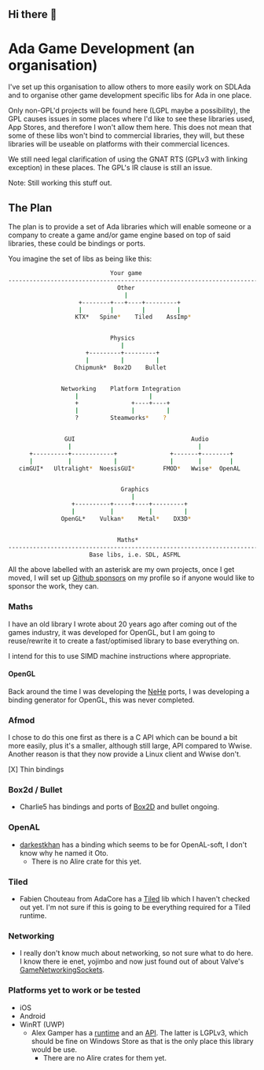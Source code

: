## Hi there 👋

<!--

**Here are some ideas to get you started:**

🙋‍♀️ A short introduction - what is your organization all about?
🌈 Contribution guidelines - how can the community get involved?
👩‍💻 Useful resources - where can the community find your docs? Is there anything else the community should know?
🍿 Fun facts - what does your team eat for breakfast?
🧙 Remember, you can do mighty things with the power of [Markdown](https://docs.github.com/github/writing-on-github/getting-started-with-writing-and-formatting-on-github/basic-writing-and-formatting-syntax)
-->

# Ada Game Development (an organisation)

I've set up this organisation to allow others to more easily work on SDLAda and to organise other game development specific libs for Ada in one place.

Only non-GPL'd projects will be found here (LGPL maybe a possibility), the GPL causes issues in some places where I'd like to see these libraries used, App Stores, and therefore I won't allow them here. This does not mean that some of these libs won't bind to commercial libraries, they will, but these libraries will be useable on platforms with their commercial licences.

We still need legal clarification of using the GNAT RTS (GPLv3 with linking exception) in these places. The GPL's IR clause is still an issue.

Note: Still working this stuff out.

## The Plan

The plan is to provide a set of Ada libraries which will enable someone or a company to create a game and/or game engine based on top of said libraries, these could be bindings or ports.

You imagine the set of libs as being like this:

```bash
                             Your game
-----------------------------------------------------------------------
                               Other
                                 |
                    +--------+---+----+---------+
                    |        |        |         |
                   KTX*   Spine*    Tiled    AssImp*


                             Physics
                                |
                      +---------+---------+
                      |         |         |
                   Chipmunk*  Box2D    Bullet


               Networking    Platform Integration
                   |                    |
                   +               +----+----+
                   |               |         |
                   ?         Steamworks*    ?


                GUI                                 Audio
                 |                                    |
      +----------+------------+               +-------+--------+
      |          |            |               |       |        |
   cimGUI*   Ultralight*  NoesisGUI*        FMOD*   Wwise*  OpenAL


                                Graphics
                                   |
                  +----------+-----+----+---------+
                  |          |          |         |
               OpenGL*    Vulkan*    Metal*    DX3D*


                               Maths*
-----------------------------------------------------------------------
                       Base libs, i.e. SDL, ASFML

```

All the above labelled with an asterisk are my own projects, once I get moved, I will set up [Github sponsors](https://github.com/sponsors/Lucretia) on my profile so if anyone would like to sponsor the work, they can.

### Maths

I have an old library I wrote about 20 years ago after coming out of the games industry, it was developed for OpenGL, but I am going to reuse/rewrite it to create a fast/optimised library to base everything on.

I intend for this to use SIMD machine instructions where appropriate.

#### OpenGL

Back around the time I was developing the [NeHe](https://github.com/Lucretia/old_nehe_ada95) ports, I was developing a binding generator for OpenGL, this was never completed.

### Afmod

I chose to do this one first as there is a C API which can be bound a bit more easily, plus it's a smaller, although still large, API compared to Wwise. Another reason is that they now provide a Linux client and Wwise don't.

[X] Thin bindings

### Box2d / Bullet

* Charlie5 has bindings and ports of [Box2D](https://github.com/charlie5/Ada_Box2d) and bullet ongoing.

### OpenAL

* [darkestkhan](https://github.com/darkestkhan/oto) has a binding which seems to be for OpenAL-soft, I don't know why he named it Oto.
    * There is no Alire crate for this yet.

### Tiled

* Fabien Chouteau from AdaCore has a [Tiled](https://github.com/Fabien-Chouteau/tiled-code-gen) lib which I haven't checked out yet. I'm not sure if this is going to be everything required for a Tiled runtime.

### Networking

* I really don't know much about networking, so not sure what to do here. I know there ie enet, yojimbo and now just found out of about Valve's [GameNetworkingSockets](https://github.com/ValveSoftware/GameNetworkingSockets).

### Platforms yet to work or be tested

* iOS
* Android
* WinRT (UWP)
  * Alex Gamper has a [runtime](https://github.com/Alex-Gamper/Ada-WinRT-Runtime/) and an [API](https://github.com/Alex-Gamper/Ada-WinRT). The latter is LGPLv3, which should be fine on Windows Store as that is the only place this library would be use.
    * There are no Alire crates for them yet.
